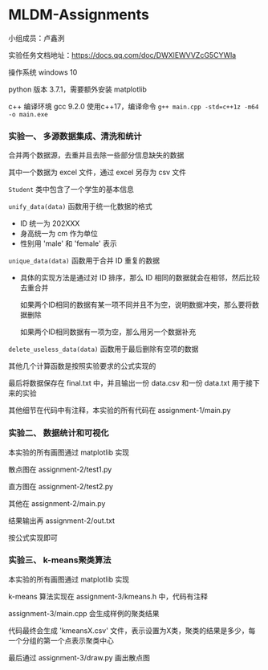 # MLDM-Assignments

小组成员：卢鑫洌

实验任务文档地址：https://docs.qq.com/doc/DWXlEWVVZcG5CYWla

操作系统 windows 10

python 版本 3.7.1，需要额外安装 matplotlib

c++ 编译环境 gcc 9.2.0 使用c++17，编译命令 `g++ main.cpp -std=c++1z -m64 -o main.exe`

### 实验一、 多源数据集成、清洗和统计

合并两个数据源，去重并且去除一些部分信息缺失的数据

其中一个数据为 excel 文件，通过 excel 另存为 csv 文件

`Student` 类中包含了一个学生的基本信息

`unify_data(data)` 函数用于统一化数据的格式
- ID 统一为 202XXX
- 身高统一为 cm 作为单位
- 性别用 'male' 和 'female' 表示

`unique_data(data)` 函数用于合并 ID 重复的数据

- 具体的实现方法是通过对 ID 排序，那么 ID 相同的数据就会在相邻，然后比较去重合并

  如果两个ID相同的数据有某一项不同并且不为空，说明数据冲突，那么要将数据删除

  如果两个ID相同数据有一项为空，那么用另一个数据补充

`delete_useless_data(data)` 函数用于最后删除有空项的数据

其他几个计算函数是按照实验要求的公式实现的

最后将数据保存在 final.txt 中，并且输出一份 data.csv 和一份 data.txt 用于接下来的实验

其他细节在代码中有注释，本实验的所有代码在 assignment-1/main.py

### 实验二、 数据统计和可视化

本实验的所有画图通过 matplotlib 实现

散点图在 assignment-2/test1.py

直方图在 assignment-2/test2.py

其他在 assignment-2/main.py

结果输出再 assignment-2/out.txt

按公式实现即可

### 实验三、 k-means聚类算法

本实验的所有画图通过 matplotlib 实现

k-means 算法实现在 assignment-3/kmeans.h 中，代码有注释

assignment-3/main.cpp 会生成样例的聚类结果

代码最终会生成 'kmeansX.csv' 文件，表示设置为X类，聚类的结果是多少，每一个分组的第一个点表示聚类中心

最后通过 assignment-3/draw.py 画出散点图
